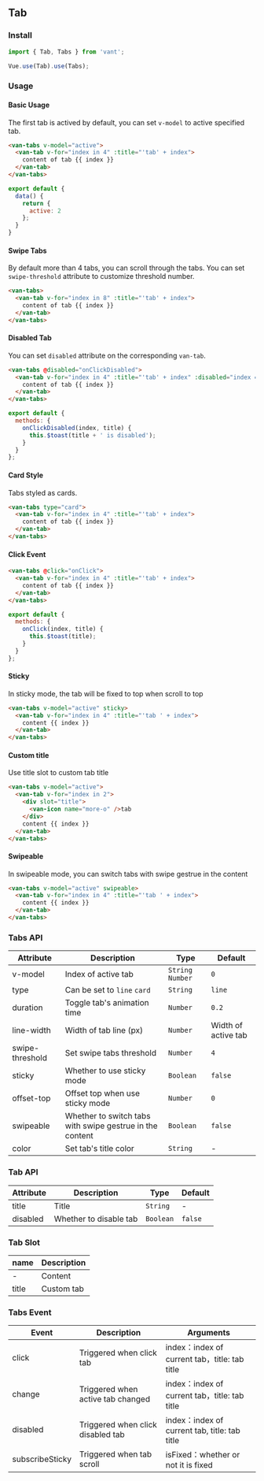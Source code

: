 ## Tab

### Install
``` javascript
import { Tab, Tabs } from 'vant';

Vue.use(Tab).use(Tabs);
```

### Usage

#### Basic Usage

The first tab is actived by default, you can set `v-model` to active specified tab.

```html
<van-tabs v-model="active">
  <van-tab v-for="index in 4" :title="'tab' + index">
    content of tab {{ index }}
  </van-tab>
</van-tabs>
```

```js
export default {
  data() {
    return {
      active: 2
    };
  }
}
```

#### Swipe Tabs

By default more than 4 tabs, you can scroll through the tabs. You can set `swipe-threshold` attribute to customize threshold number.

```html
<van-tabs>
  <van-tab v-for="index in 8" :title="'tab' + index">
    content of tab {{ index }}
  </van-tab>
</van-tabs>
```

#### Disabled Tab

You can set `disabled` attribute on the corresponding `van-tab`. 

```html
<van-tabs @disabled="onClickDisabled">
  <van-tab v-for="index in 4" :title="'tab' + index" :disabled="index === 2">
    content of tab {{ index }}
  </van-tab>
</van-tabs>
```

```javascript
export default {
  methods: {
    onClickDisabled(index, title) {
      this.$toast(title + ' is disabled');
    }
  }
};
```

#### Card Style

Tabs styled as cards.

```html
<van-tabs type="card">
  <van-tab v-for="index in 4" :title="'tab' + index">
    content of tab {{ index }}
  </van-tab>
</van-tabs>
```

#### Click Event

```html
<van-tabs @click="onClick">
  <van-tab v-for="index in 4" :title="'tab' + index">
    content of tab {{ index }}
  </van-tab>
</van-tabs>
```

```javascript
export default {
  methods: {
    onClick(index, title) {
      this.$toast(title);
    }
  }
};
```

#### Sticky
In sticky mode, the tab will be fixed to top when scroll to top

```html
<van-tabs v-model="active" sticky>
  <van-tab v-for="index in 4" :title="'tab ' + index">
    content {{ index }}
  </van-tab>
</van-tabs>
```

#### Custom title
Use title slot to custom tab title

```html
<van-tabs v-model="active">
  <van-tab v-for="index in 2">
    <div slot="title">
      <van-icon name="more-o" />tab
    </div>
    content {{ index }}
  </van-tab>
</van-tabs>
```

#### Swipeable

In swipeable mode, you can switch tabs with swipe gestrue in the content

```html
<van-tabs v-model="active" swipeable>
  <van-tab v-for="index in 4" :title="'tab ' + index">
    content {{ index }}
  </van-tab>
</van-tabs>
```

### Tabs API

| Attribute | Description | Type | Default |
|-----------|-----------|-----------|-------------|
| v-model | Index of active tab | `String` `Number` | `0` |
| type | Can be set to `line` `card` | `String` | `line` |
| duration | Toggle tab's animation time | `Number` | `0.2` | - |
| line-width | Width of tab line (px) | `Number` | Width of active tab |
| swipe-threshold | Set swipe tabs threshold | `Number` | `4` | - |
| sticky | Whether to use sticky mode | `Boolean` | `false` |
| offset-top | Offset top when use sticky mode | `Number` | `0` |
| swipeable | Whether to switch tabs with swipe gestrue in the content | `Boolean` | `false` |
| color | Set tab's title color | `String` | - |

### Tab API

| Attribute | Description | Type | Default |
|-----------|-----------|-----------|-------------|
| title | Title | `String` | - |
| disabled | Whether to disable tab | `Boolean` | `false` |

### Tab Slot

| name | Description |
|-----------|-----------|
| - | Content |
| title | Custom tab |

### Tabs Event

| Event | Description | Arguments |
|-----------|-----------|-----------|
| click | Triggered when click tab | index：index of current tab，title: tab title |
| change | Triggered when active tab changed | index：index of current tab，title: tab title |
| disabled | Triggered when click disabled tab | index：index of current tab, title: tab title |
| subscribeSticky | Triggered when tab scroll | isFixed：whether or not it is fixed |
